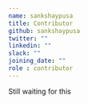 ```yaml
---
name: sankshaypusa
title: Contributor
github: sankshaypusa
twitter: ""
linkedin: ""
slack: ""
joining_date: ""
role : contributor
---
```


Still waiting for this
